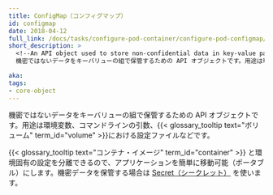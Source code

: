 ```yaml
---
title: ConfigMap（コンフィグマップ）
id: configmap
date: 2018-04-12
full_link: /docs/tasks/configure-pod-container/configure-pod-configmap/
short_description: >
  <!--An API object used to store non-confidential data in key-value pairs. Can be consumed as environment variables, command-line arguments, or config files in a volume.-->
  機密ではないデータをキーバリューの組で保管するための API オブジェクトです。用途は環境変数、コマンドラインの引数、ボリュームにおける設定ファイルなどです。

aka: 
tags:
- core-object
---
```

 <!--An API object used to store non-confidential data in key-value pairs. Can be consumed as environment variables, command-line arguments, or config files in a {{< glossary_tooltip text="volume" term_id="volume" >}}.-->
 機密ではないデータをキーバリューの組で保管するための API オブジェクトです。用途は環境変数、コマンドラインの引数、{{< glossary_tooltip text="ボリューム" term_id="volume" >}}における設定ファイルなどです。

<!--more--> 

<!--
Allows you to decouple environment-specific configuration from your {{< glossary_tooltip text="container images" term_id="container" >}}, so that your applications are easily portable. When storing confidential data use a [Secret](https://kubernetes.io/docs/concepts/configuration/secret/).
-->
 {{< glossary_tooltip text="コンテナ・イメージ" term_id="container" >}} と環境固有の設定を分離できるので、アプリケーションを簡単に移動可能（ポータブル）にします。機密データを保管する場合は [Secret（シークレット）](/jp/docs/concepts/configuration/secret/) を使います。